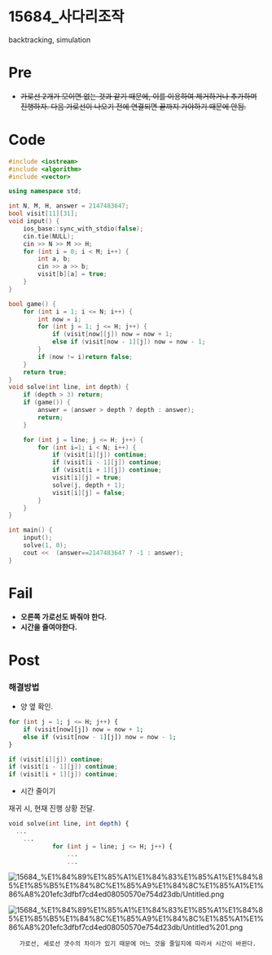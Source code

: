 # 15684_사다리조작

backtracking, simulation

# Pre

- ~~가로선 2개가 모이면 없는 것과 같기 때문에,
이를 이용하여 제거하거나 추가하며 진행하자.
다음 가로선이 나오기 전에 연결되면 끝까지 가야하기 때문에 안됨.~~

# Code

```cpp
#include <iostream>
#include <algorithm>
#include <vector>

using namespace std;

int N, M, H, answer = 2147483647;
bool visit[11][31];
void input() {
	ios_base::sync_with_stdio(false);
	cin.tie(NULL);
	cin >> N >> M >> H;
	for (int i = 0; i < M; i++) {
		int a, b;
		cin >> a >> b;
		visit[b][a] = true;
	}
}

bool game() {
	for (int i = 1; i <= N; i++) {
		int now = i;
		for (int j = 1; j <= H; j++) {
			if (visit[now][j]) now = now + 1;
			else if (visit[now - 1][j]) now = now - 1;
		}
		if (now != i)return false;
	}
	return true;
}
void solve(int line, int depth) {
	if (depth > 3) return;
	if (game()) {
		answer = (answer > depth ? depth : answer);
		return;
	}

	for (int j = line; j <= H; j++) {
		for (int i=1; i < N; i++) {
			if (visit[i][j]) continue;
			if (visit[i - 1][j]) continue;
			if (visit[i + 1][j]) continue;
			visit[i][j] = true;
			solve(j, depth + 1);
			visit[i][j] = false;
		}
	}
}

int main() {
	input();
	solve(1, 0);
	cout <<  (answer==2147483647 ? -1 : answer);
}
```

# Fail

- **오른쪽 가로선도 봐줘야 한다.**
- **시간을 줄여야한다.**

# Post

### 해결방법

- 양 옆 확인.

```sql
for (int j = 1; j <= H; j++) {
	if (visit[now][j]) now = now + 1;
	else if (visit[now - 1][j]) now = now - 1;
}
```

```cpp
if (visit[i][j]) continue;
if (visit[i - 1][j]) continue;
if (visit[i + 1][j]) continue;
```

- 시간 줄이기

재귀 시, 현재 진행 상황 전달.

```sql
void solve(int line, int depth) {
  ...
	...
			for (int j = line; j <= H; j++) {
				...
				...
```

![15684_%E1%84%89%E1%85%A1%E1%84%83%E1%85%A1%E1%84%85%E1%85%B5%E1%84%8C%E1%85%A9%E1%84%8C%E1%85%A1%E1%86%A8%201efc3dfbf7cd4ed08050570e754d23db/Untitled.png](15684_%E1%84%89%E1%85%A1%E1%84%83%E1%85%A1%E1%84%85%E1%85%B5%E1%84%8C%E1%85%A9%E1%84%8C%E1%85%A1%E1%86%A8%201efc3dfbf7cd4ed08050570e754d23db/Untitled.png)

![15684_%E1%84%89%E1%85%A1%E1%84%83%E1%85%A1%E1%84%85%E1%85%B5%E1%84%8C%E1%85%A9%E1%84%8C%E1%85%A1%E1%86%A8%201efc3dfbf7cd4ed08050570e754d23db/Untitled%201.png](15684_%E1%84%89%E1%85%A1%E1%84%83%E1%85%A1%E1%84%85%E1%85%B5%E1%84%8C%E1%85%A9%E1%84%8C%E1%85%A1%E1%86%A8%201efc3dfbf7cd4ed08050570e754d23db/Untitled%201.png)

       가로선, 세로선 갯수의 차이가 있기 때문에 어느 것을 줄일지에 따라서 시간이 바뀐다.